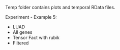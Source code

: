 Temp folder contains plots and temporal RData files.

Experiment - Example 5:
- LUAD
- All genes
- Tensor Fact with rubik
- Filtered
